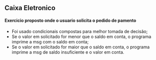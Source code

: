 ## Caixa Eletronico 

#### Exercicio proposto onde o usuario solicita o pedido de pamento

* Foi usado condicionais compostas para melhor tomada de decisão;
* Se o valor em solicitado for menor que o saldo em conta, o programa imprime a msg com o saldo em conta;
* Se o valor em solicitado for maior que o saldo em conta, o programa imprime a msg de saldo insuficiente e o valor em conta.
